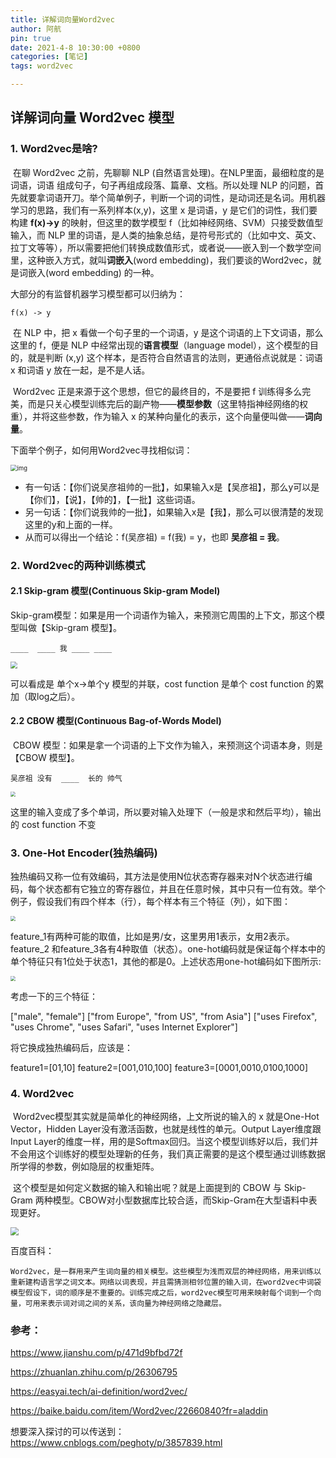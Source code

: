 ```yaml
---
title: 详解词向量Word2vec
author: 阿航
pin: true
date: 2021-4-8 10:30:00 +0800
categories: [笔记]
tags: word2vec

---
```


## 详解词向量 Word2vec 模型

### 1. Word2vec是啥?

​	在聊 Word2vec 之前，先聊聊 NLP (自然语言处理)。在NLP里面，最细粒度的是 词语，词语 组成句子，句子再组成段落、篇章、文档。所以处理 NLP 的问题，首先就要拿词语开刀。举个简单例子，判断一个词的词性，是动词还是名词。用机器学习的思路，我们有一系列样本(x,y)，这里 x 是词语，y 是它们的词性，我们要构建 **f(x)->y** 的映射，但这里的数学模型 f（比如神经网络、SVM）只接受数值型输入，而 NLP 里的词语，是人类的抽象总结，是符号形式的（比如中文、英文、拉丁文等等），所以需要把他们转换成数值形式，或者说——嵌入到一个数学空间里，这种嵌入方式，就叫**词嵌入**(word embedding)，我们要谈的Word2vec，就是词嵌入(word embedding) 的一种。

大部分的有监督机器学习模型都可以归纳为：

```
f(x) -> y
```

​	在 NLP 中，把 x 看做一个句子里的一个词语，y 是这个词语的上下文词语，那么这里的 f，便是 NLP 中经常出现的**语言模型**（language model），这个模型的目的，就是判断 (x,y) 这个样本，是否符合自然语言的法则，更通俗点说就是：词语 x 和词语 y 放在一起，是不是人话。

​	Word2vec 正是来源于这个思想，但它的最终目的，不是要把 f 训练得多么完美，而是只关心模型训练完后的副产物——**模型参数**（这里特指神经网络的权重），并将这些参数，作为输入 x 的某种向量化的表示，这个向量便叫做——**词向量**。

下面举个例子，如何用Word2vec寻找相似词：

<img src="https://upload-images.jianshu.io/upload_images/9285151-c84069ae3184837e.png" alt="img" style="zoom: 67%;" />

* 有一句话：【你们说吴彦祖帅的一批】，如果输入x是【吴彦祖】，那么y可以是【你们】，【说】，【帅的】，【一批】这些词语。
* 另一句话：【你们说我帅的一批】，如果输入x是【我】，那么可以很清楚的发现这里的y和上面的一样。
* 从而可以得出一个结论：f(吴彦祖) = f(我) = y，也即 **吴彦祖 = 我**。

### 2. Word2vec的两种训练模式 

#### 2.1 Skip-gram 模型(Continuous Skip-gram Model)

​	Skip-gram模型：如果是用一个词语作为输入，来预测它周围的上下文，那这个模型叫做【Skip-gram 模型】。

```
____  ____ 我 ____ ____
```



<img src="https://pic1.zhimg.com/80/v2-ca81e19caa378cee6d4ba6d867f4fc7c_720w.jpg" style="zoom: 67%;" />

可以看成是 单个x->单个y 模型的并联，cost function 是单个 cost function 的累加（取log之后）。

#### 2.2  CBOW 模型(Continuous Bag-of-Words Model)

​	CBOW 模型：如果是拿一个词语的上下文作为输入，来预测这个词语本身，则是 【CBOW 模型】。

```
吴彦祖 没有  ____  长的 帅气
```



<img src="https://pic3.zhimg.com/80/v2-d1ca2547dfb91bf6a26c60782a26aa02_720w.jpg" style="zoom:50%;" />

这里的输入变成了多个单词，所以要对输入处理下（一般是求和然后平均），输出的 cost function 不变

### 3. One-Hot Encoder(独热编码)

​	独热编码又称一位有效编码，其方法是使用N位状态寄存器来对N个状态进行编码，每个状态都有它独立的寄存器位，并且在任意时候，其中只有一位有效。举个例子，假设我们有四个样本（行），每个样本有三个特征（列），如下图：	

<img src="https://upload-images.jianshu.io/upload_images/9285151-3db3b7097a1289fc.png" style="zoom: 50%;" />

​	feature_1有两种可能的取值，比如是男/女，这里男用1表示，女用2表示。feature_2 和feature_3各有4种取值（状态）。one-hot编码就是保证每个样本中的单个特征只有1位处于状态1，其他的都是0。上述状态用one-hot编码如下图所示:

<img src="https://upload-images.jianshu.io/upload_images/9285151-0679fd4eb659de31.png" style="zoom:50%;" />

考虑一下的三个特征：

 ["male", "female"]
 ["from Europe", "from US", "from Asia"]
 ["uses Firefox", "uses Chrome", "uses Safari", "uses Internet Explorer"]

将它换成独热编码后，应该是：

 feature1=[01,10]
 feature2=[001,010,100]
 feature3=[0001,0010,0100,1000]

### 4. Word2vec

​	Word2vec模型其实就是简单化的神经网络，上文所说的输入的 x 就是One-Hot Vector，Hidden Layer没有激活函数，也就是线性的单元。Output Layer维度跟Input Layer的维度一样，用的是Softmax回归。当这个模型训练好以后，我们并不会用这个训练好的模型处理新的任务，我们真正需要的是这个模型通过训练数据所学得的参数，例如隐层的权重矩阵。

​	这个模型是如何定义数据的输入和输出呢？就是上面提到的 CBOW 与 Skip-Gram 两种模型。CBOW对小型数据库比较合适，而Skip-Gram在大型语料中表现更好。

<img src="https://upload-images.jianshu.io/upload_images/9285151-c719e0fee3d2bcb6.png" style="zoom: 80%;" />



百度百科：

```
Word2vec，是一群用来产生词向量的相关模型。这些模型为浅而双层的神经网络，用来训练以重新建构语言学之词文本。网络以词表现，并且需猜测相邻位置的输入词，在word2vec中词袋模型假设下，词的顺序是不重要的。训练完成之后，word2vec模型可用来映射每个词到一个向量，可用来表示词对词之间的关系，该向量为神经网络之隐藏层。
```



### 参考：

https://www.jianshu.com/p/471d9bfbd72f

https://zhuanlan.zhihu.com/p/26306795

https://easyai.tech/ai-definition/word2vec/

https://baike.baidu.com/item/Word2vec/22660840?fr=aladdin

想要深入探讨的可以传送到：https://www.cnblogs.com/peghoty/p/3857839.html